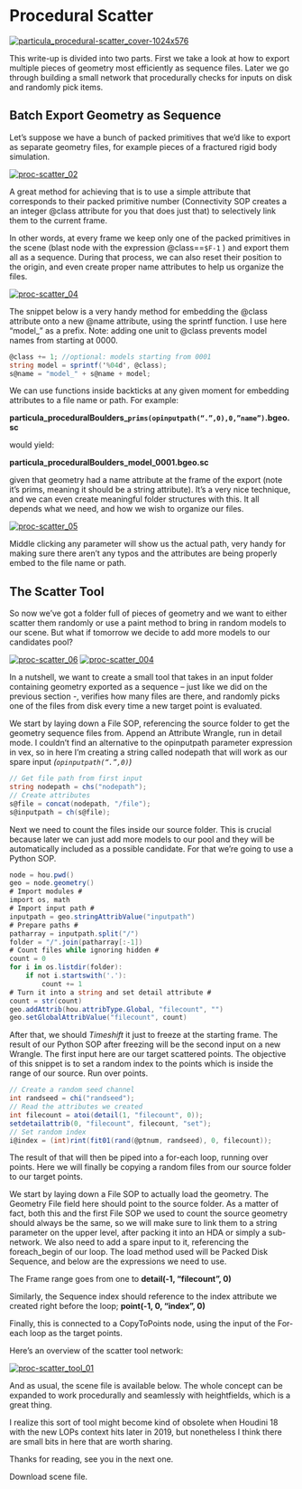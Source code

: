 # Procedural Scatter

[![particula_procedural-scatter_cover-1024x576](https://user-images.githubusercontent.com/81909946/113514847-2f292200-9571-11eb-80d4-8e4892ac6b26.jpg)](#)

This write-up is divided into two parts. First we take a look at how to export multiple pieces of geometry most efficiently as sequence files. Later we go through building a small network that procedurally checks for inputs on disk and randomly pick items.

## Batch Export Geometry as Sequence

Let’s suppose we have a bunch of packed primitives that we’d like to export as separate geometry files, for example pieces of a fractured rigid body simulation.

[![proc-scatter_02](https://user-images.githubusercontent.com/81909946/113514861-3fd99800-9571-11eb-8302-f1277617e4e2.gif)](#)

A great method for achieving that is to use a simple attribute that corresponds to their packed primitive number (Connectivity SOP creates a an integer @class attribute for you that does just that) to selectively link them to the current frame.

In other words, at every frame we keep only one of the packed primitives in the scene (blast node with the expression @class==`$F-1` ) and export them all as a sequence. During that process, we can also reset their position to the origin, and even create proper name attributes to help us organize the files.

[![proc-scatter_04](https://user-images.githubusercontent.com/81909946/113514878-508a0e00-9571-11eb-9995-f28e76253e0a.gif)](#)

The snippet below is a very handy method for embedding the @class attribute onto a new @name attribute, using the sprintf function. I use here “model_” as a prefix. Note: adding one unit to @class prevents model names from starting at 0000.

```c#
@class += 1; //optional: models starting from 0001
string model = sprintf('%04d', @class);
s@name = "model_" + s@name + model;
```

We can use functions inside backticks at any given moment for embedding attributes to a file name or path. For example:

**particula_proceduralBoulders_`prims(opinputpath(“.”,0),0,”name”)`.bgeo.sc**

would yield:

**particula_proceduralBoulders_model_0001.bgeo.sc**

given that geometry had a name attribute at the frame of the export (note it’s prims, meaning it should be a string attribute). It’s a very nice technique, and we can even create meaningful folder structures with this. It all depends what we need, and how we wish to organize our files.

[![proc-scatter_05](https://user-images.githubusercontent.com/81909946/113514903-77484480-9571-11eb-8ad2-dd7760597c8b.gif)](#)

Middle clicking any parameter will show us the actual path, very handy for making sure there aren’t any typos and the attributes are being properly embed to the file name or path.

## The Scatter Tool

So now we’ve got a folder full of pieces of geometry and we want to either scatter them randomly or use a paint method to bring in random models to our scene. But what if tomorrow we decide to add more models to our candidates pool?

[![proc-scatter_06](https://user-images.githubusercontent.com/81909946/113514913-84653380-9571-11eb-8705-8559b0991222.gif)](#)
[![proc-scatter_004](https://user-images.githubusercontent.com/81909946/113514915-85966080-9571-11eb-998f-c9fb80129ddf.gif)](#)

In a nutshell, we want to create a small tool that takes in an input folder containing geometry exported as a sequence – just like we did on the previous section -, verifies how many files are there, and randomly picks one of the files from disk every time a new target point is evaluated.

We start by laying down a File SOP, referencing the source folder to get the geometry sequence files from.
Append an Attribute Wrangle, run in detail mode. I couldn’t find an alternative to the opinputpath parameter expression in vex, so in here I’m creating a string called nodepath that will work as our spare input *(`opinputpath(“.”,0)`)*

```c#
// Get file path from first input
string nodepath = chs("nodepath");
// Create attributes
s@file = concat(nodepath, "/file");
s@inputpath = ch(s@file);
```

Next we need to count the files inside our source folder. This is crucial because later we can just add more models to our pool and they will be automatically included as a possible candidate. For that we’re going to use a Python SOP.

```c#
node = hou.pwd()
geo = node.geometry()
# Import modules #
import os, math
# Import input path #
inputpath = geo.stringAttribValue("inputpath")
# Prepare paths #
patharray = inputpath.split("/")
folder = "/".join(patharray[:-1])
# Count files while ignoring hidden #
count = 0
for i in os.listdir(folder):
    if not i.startswith('.'):
        count += 1
# Turn it into a string and set detail attribute #
count = str(count)
geo.addAttrib(hou.attribType.Global, "filecount", "")
geo.setGlobalAttribValue("filecount", count)
```

After that, we should *Timeshift* it just to freeze at the starting frame. The result of our Python SOP after freezing will be the second input on a new Wrangle. The first input here are our target scattered points. The objective of this snippet is to set a random index to the points which is inside the range of our source. Run over points.

```c#
// Create a random seed channel
int randseed = chi("randseed");
// Read the attributes we created
int filecount = atoi(detail(1, "filecount", 0));
setdetailattrib(0, "filecount", filecount, "set");
// Set random index
i@index = (int)rint(fit01(rand(@ptnum, randseed), 0, filecount));
```

The result of that will then be piped into a for-each loop, running over points. Here we will finally be copying a random files from our source folder to our target points.

We start by laying down a File SOP to actually load the geometry. The Geometry File field here should point to the source folder. As a matter of fact, both this and the first File SOP we used to count the source geometry should always be the same, so we will make sure to link them to a string parameter on the upper level, after packing it into an HDA or simply a sub-network. We also need to add a spare input to it, referencing the foreach_begin of our loop. The load method used will be Packed Disk Sequence, and below are the expressions we need to use.

The Frame range goes from one to **detail(-1, “filecount”, 0)**

Similarly, the Sequence index should reference to the index attribute we created right before the loop; **point(-1, 0, “index”, 0)**

Finally, this is connected to a CopyToPoints node, using the input of the For-each loop as the target points.

Here’s an overview of the scatter tool network:

[![proc-scatter_tool_01](https://user-images.githubusercontent.com/81909946/113514949-cbebbf80-9571-11eb-9e29-ebd044b1b57e.jpg)](#)

And as usual, the scene file is available below. The whole concept can be expanded to work procedurally and seamlessly with heightfields, which is a great thing.

I realize this sort of tool might become kind of obsolete when Houdini 18 with the new LOPs context hits later in 2019, but nonetheless I think there are small bits in here that are worth sharing.

Thanks for reading, see you in the next one.

Download scene file.

